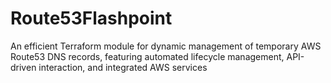 # Route53Flashpoint
An efficient Terraform module for dynamic management of temporary AWS Route53 DNS records, featuring automated lifecycle management, API-driven interaction, and integrated AWS services
